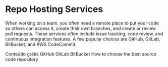 # Repo Hosting Services

When working on a team, you often need a remote place to put your code so others can access it, create their own branches, and create or review pull requests. These services often include issue tracking, code review, and continuous integration features. A few popular choices are GitHub, GitLab, BitBucket, and AWS CodeCommit.

<ResourceGroupTitle>Conteúdo grátis</ResourceGroupTitle>
<BadgeLink colorScheme='blue' badgeText='Official Website' href='https://github.com/features/'>GitHub</BadgeLink>
<BadgeLink colorScheme='blue' badgeText='Official Website' href='https://about.gitlab.com/'>GitLab</BadgeLink>
<BadgeLink colorScheme='blue' badgeText='Official Website' href='https://bitbucket.org/product/guides/getting-started/overview'>BitBucket</BadgeLink>
<BadgeLink colorScheme='yellow' badgeText='Read' href='https://bitbucket.org/product/code-repository'>How to choose the best source code repository</BadgeLink>
